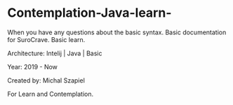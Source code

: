 # Contemplation-Java-learn-
When you have any questions about the basic syntax. Basic documentation for SuroCrave. Basic learn.

Architecture:
Intelij | Java | Basic

Year:
2019 - Now

Created by:
Michal Szapiel

For Learn and Contemplation.
